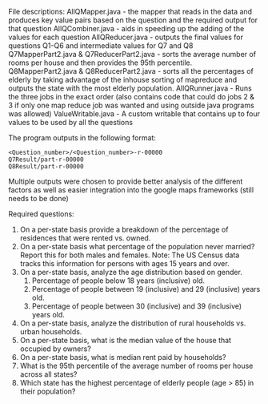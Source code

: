 File descriptions:
    AllQMapper.java - the mapper that reads in the data and produces key value pairs based on the question and the required output for that question
    AllQCombiner.java - aids in speeding up the adding of the values for each question
    AllQReducer.java - outputs the final values for questions Q1-Q6 and intermediate values for Q7 and Q8
    Q7MapperPart2.java & Q7ReducerPart2.java - sorts the average number of rooms per house and then provides the 95th percentile.
    Q8MapperPart2.java & Q8ReducerPart2.java - sorts all the percentages of elderly by taking advantage of the inhouse sorting of mapreduce and outputs the state with the most elderly population.
    AllQRunner.java - Runs the three jobs in the exact order (also contains code that could do jobs 2 & 3 if only one map reduce job was wanted and using outside java programs was allowed)
    ValueWritable.java - A custom writable that contains up to four values to be used by all the questions

The program outputs in the following format:

    <Question_number>/<Question_number>-r-00000
    Q7Result/part-r-00000
    Q8Result/part-r-00000

Multiple outputs were chosen to provide better analysis of the different factors as well as easier integration into the google maps frameworks (still needs to be done)

Required questions:
1. On a per-state basis provide a breakdown of the percentage of residences that were rented vs.
owned. 
2. On a per-state basis what percentage of the population never married? Report this for both
males and females. Note: The US Census data tracks this information for persons with ages 15
years and over.
3. On a per-state basis, analyze the age distribution based on gender.
    1. Percentage of people below 18 years (inclusive) old.
    2. Percentage of people between 19 (inclusive) and 29 (inclusive) years old.
    3. Percentage of people between 30 (inclusive) and 39 (inclusive) years old.
4. On a per-state basis, analyze the distribution of rural households vs. urban households.
5. On a per-state basis, what is the median value of the house that occupied by owners?
6. On a per-state basis, what is median rent paid by households?
7. What is the 95th percentile of the average number of rooms per house across all states?
8. Which state has the highest percentage of elderly people (age > 85) in their population?
